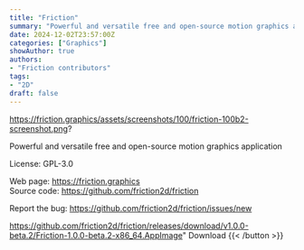 ```yaml
---
title: "Friction"
summary: "Powerful and versatile free and open-source motion graphics application."
date: 2024-12-02T23:57:00Z
categories: ["Graphics"]
showAuthor: true
authors:
- "Friction contributors"
tags: 
- "2D"
draft: false
---
```


https://friction.graphics/assets/screenshots/100/friction-100b2-screenshot.png?

Powerful and versatile free and open-source motion graphics application

License: GPL-3.0

Web page: <https://friction.graphics>  
Source code: <https://github.com/friction2d/friction>

Report the bug: <https://github.com/friction2d/friction/issues/new>  

https://github.com/friction2d/friction/releases/download/v1.0.0-beta.2/Friction-1.0.0-beta.2-x86_64.AppImage" 
Download
{{< /button >}}